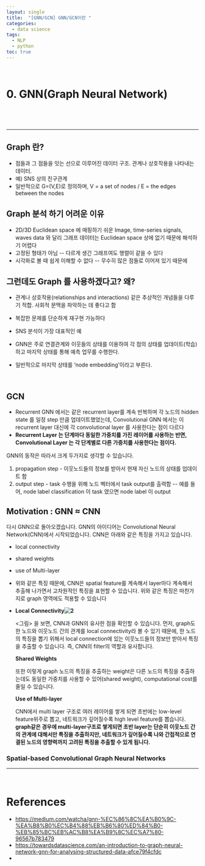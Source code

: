```yaml
---
layout: single
title:  "[GNN/GCN] GNN/GCN이란 "
categories:
  - data science
tags:
  - NLP
  - python
toc: true
---
```




<br/>

# 0. GNN(Graph Neural Network) 



<br/>

# 

------



## Graph 란?

- 점들과 그 점들을 잇는 선으로 이루어진 데이터 구조. 관계나 상호작용을 나타내는 데이터. 
- 예) SNS 상의 친구관계
- 일반적으로 G=(V,E)로 정의하며, V = a set of nodes / E = the edges between the nodes



## Graph 분석 하기 어려운 이유

- 2D/3D Euclidean space 에 매핑하기 쉬운 Image, time-series signals, waves data 와 달리 그래프 데이터는 Euclidean space 상에 없기 때문에 해석하기 어렵다
- 고정된 형태가 아님 -- 다르게 생긴 그래프여도 행렬이 같을 수 있다
- 시각화로 볼 때 쉽게 이해할 수 없다 -- 무수히 많은 점들로 이어져 있기 때문에



## 그런데도 Graph 를 사용하겠다고? 왜?

- 관계나 상호작용(relationships and interactions) 같은 추상적인 개념들을 다루기 적합. 사회적 문맥을 파악하는 데 좋다고 함
- 복잡한 문제를 단순하게 재구현 가능하다
- SNS 분석이 가장 대표적인 예



- GNN은 주로 연결관계와 이웃들의 상태를 이용하여 각 점의 상태를 업데이트(학습)하고 마지막 상태를 통해 예측 업무를 수행한다. 
- 일반적으로 마지막 상태를 ‘node embedding’이라고 부른다.

<br/>



## GCN

- Recurrent GNN 에서는 같은 recurrent layer를 계속 반복하며 각 노드의 hidden state 를 일정 step 만큼 업데이트했었는데, Convolutional GNN 에서는 이 recurrent layer 대신에 각 convolutional layer 를 사용한다는 점이 다르다
- **Recurrent Layer 는 단계마다 동일한 가중치를 가진 레이어를 사용하는 반면, Convolutional Layer 는 각 단계별로 다른 가중치를 사용한다는 점이다.**

GNN의 동작은 따라서 크게 두가지로 생각할 수 있습니다.

1. propagation step - 이웃노드들의 정보를 받아서 현재 자신 노드의 상태를 업데이트 함
2. output step - task 수행을 위해 노드 벡터에서 task output를 출력함 -- 예를 들어, node label classification 이 task 였으면 node label 이 output





## Motivation : GNN ≈ CNN

다시 GNN으로 돌아오겠습니다. GNN의 아이디어는 Convolutional Neural Network(CNN)에서 시작되었습니다. CNN은 아래와 같은 특징을 가지고 있습니다.

- local connectivity
- shared weights
- use of Multi-layer

- 위와 같은 특징 때문에, CNN은 spatial feature를 계속해서 layer마다 계속해서 추출해 나가면서 고차원적인 특징을 표현할 수 있습니다. 위와 같은 특징은 마찬가지로 graph 영역에도 적용할 수 있습니다
- **Local Connectivity![2](/Users/sooeunoh/Documents/GitHub/sooeun67.github.io/assets/img/2022-08-30-gcn_paper_review/2.png)**

  <그림> 을 보면, CNN과 GNN의 유사한 점을 확인할 수 있습니다. 먼저, graph도 한 노드와 이웃노드 간의 관계를 local connectivity라 볼 수 있기 때문에, 한 노드의 특징을 뽑기 위해서 local connection에 있는 이웃노드들의 정보만 받아서 특징을 추출할 수 있습니다. 즉, CNN의 filter의 역할과 유사합니다.

  

  **Shared Weights**

  또한 이렇게 graph 노드의 특징을 추출하는 weight은 다른 노드의 특징을 추출하는데도 동일한 가중치를 사용할 수 있어(shared weight), computational cost를 줄일 수 있습니다.

  **Use of Multi-layer**

  CNN에서 multi layer 구조로 여러 레이어를 쌓게 되면 초반에는 low-level feature위주로 뽑고, 네트워크가 깊어질수록 high level feature를 뽑습니다. **graph같은 경우에 multi-layer구조로 쌓게되면 초반 layer는 단순히 이웃노드 간의 관계에 대해서만 특징을 추출하지만, 네트워크가 깊어질수록 나와 간접적으로 연결된 노드의 영향력까지 고려된 특징을 추출할 수 있게 됩니다.**

### Spatial-based Convolutional Graph Neural Networks

 

------

<br/>

# References

- https://medium.com/watcha/gnn-%EC%86%8C%EA%B0%9C-%EA%B8%B0%EC%B4%88%EB%B6%80%ED%84%B0-%EB%85%BC%EB%AC%B8%EA%B9%8C%EC%A7%80-96567b783479
- https://towardsdatascience.com/an-introduction-to-graph-neural-network-gnn-for-analysing-structured-data-afce79f4cfdc
- 
